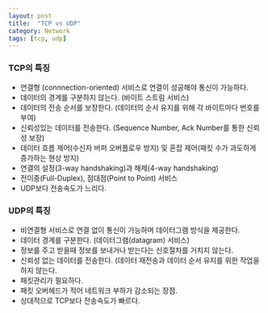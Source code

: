 ```yaml
---
layout: post
title:  "TCP vs UDP"
category: Network
tags: [tcp, udp]
---
```


### TCP의 특징

- 연결형 (connnection-oriented) 서비스로 연결이 성공해야 통신이 가능하다.
- 데이터의 경계를 구분하지 않는다. (바이트 스트림 서비스)
- 데이터의 전송 순서를 보장한다. (데이터의 순서 유지를 위해 각 바이트마다 번호를 부여)
- 신뢰성있는 데이터를 전송한다. (Sequence Number, Ack Number를 통한 신뢰성 보장)
- 데이터 흐름 제어(수신자 버퍼 오버플로우 방지) 및 혼잡 제어(패킷 수가 과도하게 증가하는 현상 방지)
- 연결의 설정(3-way handshaking)과 해제(4-way handshaking)
- 전이중(Full-Duplex), 점대점(Point to Point) 서비스
- UDP보다 전송속도가 느리다.

### UDP의 특징

- 비연결형 서비스로 연결 없이 통신이 가능하며 데이터그램 방식을 제공한다.
- 데이터 경계를 구분한다. (데이터그램(datagram) 서비스)
- 정보를 주고 받을때 정보를 보내거나 받는다는 신호절차를 거치지 않는다.
- 신뢰성 없는 데이터를 전송한다. (데이터 재전송과 데이터 순서 유지를 위한 작업을 하지 않는다.
- 패킷관리가 필요하다.
- 패킷 오버헤드가 적어 네트워크 부하가 감소되는 장점.
- 상대적으로 TCP보다 전송속도가 빠르다.